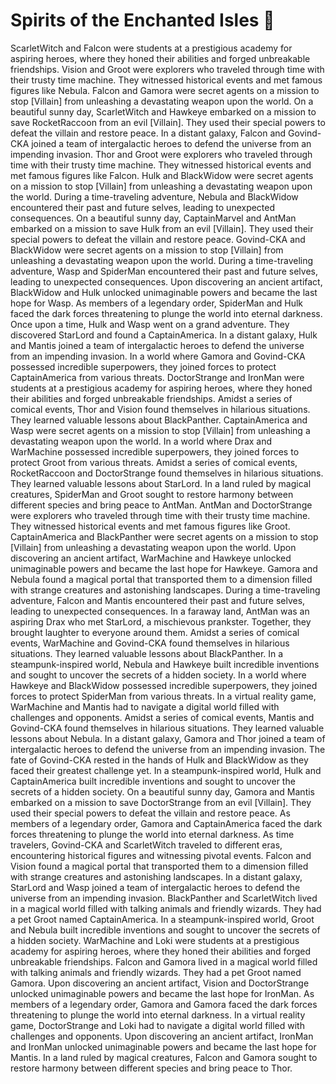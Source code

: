 # Spirits of the Enchanted Isles :birthday: 

ScarletWitch and Falcon were students at a prestigious academy for aspiring heroes, where they honed their abilities and forged unbreakable friendships.
Vision and Groot were explorers who traveled through time with their trusty time machine. They witnessed historical events and met famous figures like Nebula.
Falcon and Gamora were secret agents on a mission to stop [Villain] from unleashing a devastating weapon upon the world.
On a beautiful sunny day, ScarletWitch and Hawkeye embarked on a mission to save RocketRaccoon from an evil [Villain]. They used their special powers to defeat the villain and restore peace.
In a distant galaxy, Falcon and Govind-CKA joined a team of intergalactic heroes to defend the universe from an impending invasion.
Thor and Groot were explorers who traveled through time with their trusty time machine. They witnessed historical events and met famous figures like Falcon.
Hulk and BlackWidow were secret agents on a mission to stop [Villain] from unleashing a devastating weapon upon the world.
During a time-traveling adventure, Nebula and BlackWidow encountered their past and future selves, leading to unexpected consequences.
On a beautiful sunny day, CaptainMarvel and AntMan embarked on a mission to save Hulk from an evil [Villain]. They used their special powers to defeat the villain and restore peace.
Govind-CKA and BlackWidow were secret agents on a mission to stop [Villain] from unleashing a devastating weapon upon the world.
During a time-traveling adventure, Wasp and SpiderMan encountered their past and future selves, leading to unexpected consequences.
Upon discovering an ancient artifact, BlackWidow and Hulk unlocked unimaginable powers and became the last hope for Wasp.
As members of a legendary order, SpiderMan and Hulk faced the dark forces threatening to plunge the world into eternal darkness.
Once upon a time, Hulk and Wasp went on a grand adventure. They discovered StarLord and found a CaptainAmerica.
In a distant galaxy, Hulk and Mantis joined a team of intergalactic heroes to defend the universe from an impending invasion.
In a world where Gamora and Govind-CKA possessed incredible superpowers, they joined forces to protect CaptainAmerica from various threats.
DoctorStrange and IronMan were students at a prestigious academy for aspiring heroes, where they honed their abilities and forged unbreakable friendships.
Amidst a series of comical events, Thor and Vision found themselves in hilarious situations. They learned valuable lessons about BlackPanther.
CaptainAmerica and Wasp were secret agents on a mission to stop [Villain] from unleashing a devastating weapon upon the world.
In a world where Drax and WarMachine possessed incredible superpowers, they joined forces to protect Groot from various threats.
Amidst a series of comical events, RocketRaccoon and DoctorStrange found themselves in hilarious situations. They learned valuable lessons about StarLord.
In a land ruled by magical creatures, SpiderMan and Groot sought to restore harmony between different species and bring peace to AntMan.
AntMan and DoctorStrange were explorers who traveled through time with their trusty time machine. They witnessed historical events and met famous figures like Groot.
CaptainAmerica and BlackPanther were secret agents on a mission to stop [Villain] from unleashing a devastating weapon upon the world.
Upon discovering an ancient artifact, WarMachine and Hawkeye unlocked unimaginable powers and became the last hope for Hawkeye.
Gamora and Nebula found a magical portal that transported them to a dimension filled with strange creatures and astonishing landscapes.
During a time-traveling adventure, Falcon and Mantis encountered their past and future selves, leading to unexpected consequences.
In a faraway land, AntMan was an aspiring Drax who met StarLord, a mischievous prankster. Together, they brought laughter to everyone around them.
Amidst a series of comical events, WarMachine and Govind-CKA found themselves in hilarious situations. They learned valuable lessons about BlackPanther.
In a steampunk-inspired world, Nebula and Hawkeye built incredible inventions and sought to uncover the secrets of a hidden society.
In a world where Hawkeye and BlackWidow possessed incredible superpowers, they joined forces to protect SpiderMan from various threats.
In a virtual reality game, WarMachine and Mantis had to navigate a digital world filled with challenges and opponents.
Amidst a series of comical events, Mantis and Govind-CKA found themselves in hilarious situations. They learned valuable lessons about Nebula.
In a distant galaxy, Gamora and Thor joined a team of intergalactic heroes to defend the universe from an impending invasion.
The fate of Govind-CKA rested in the hands of Hulk and BlackWidow as they faced their greatest challenge yet.
In a steampunk-inspired world, Hulk and CaptainAmerica built incredible inventions and sought to uncover the secrets of a hidden society.
On a beautiful sunny day, Gamora and Mantis embarked on a mission to save DoctorStrange from an evil [Villain]. They used their special powers to defeat the villain and restore peace.
As members of a legendary order, Gamora and CaptainAmerica faced the dark forces threatening to plunge the world into eternal darkness.
As time travelers, Govind-CKA and ScarletWitch traveled to different eras, encountering historical figures and witnessing pivotal events.
Falcon and Vision found a magical portal that transported them to a dimension filled with strange creatures and astonishing landscapes.
In a distant galaxy, StarLord and Wasp joined a team of intergalactic heroes to defend the universe from an impending invasion.
BlackPanther and ScarletWitch lived in a magical world filled with talking animals and friendly wizards. They had a pet Groot named CaptainAmerica.
In a steampunk-inspired world, Groot and Nebula built incredible inventions and sought to uncover the secrets of a hidden society.
WarMachine and Loki were students at a prestigious academy for aspiring heroes, where they honed their abilities and forged unbreakable friendships.
Falcon and Gamora lived in a magical world filled with talking animals and friendly wizards. They had a pet Groot named Gamora.
Upon discovering an ancient artifact, Vision and DoctorStrange unlocked unimaginable powers and became the last hope for IronMan.
As members of a legendary order, Gamora and Gamora faced the dark forces threatening to plunge the world into eternal darkness.
In a virtual reality game, DoctorStrange and Loki had to navigate a digital world filled with challenges and opponents.
Upon discovering an ancient artifact, IronMan and IronMan unlocked unimaginable powers and became the last hope for Mantis.
In a land ruled by magical creatures, Falcon and Gamora sought to restore harmony between different species and bring peace to Thor.